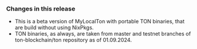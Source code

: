 ### Changes in this release

* This is a beta version of MyLocalTon with portable TON binaries, that are build without using NixPkgs.
* TON binaries, as always, are taken from master and testnet branches of ton-blockchain/ton repository as of 01.09.2024. 

